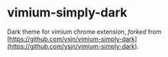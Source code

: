 # vimium-simply-dark

Dark theme for vimium chrome extension, *forked* from [https://github.com/ysjn/vimium-simply-dark](https://github.com/ysjn/vimium-simply-dark).
